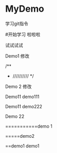 # MyDemo
学习git指令

#开始学习
啦啦啦


试试试试



Demo1 修改




/**
*  //////////
*/



Demo 2 修改

Demo11 demo111

Demo11
demo222

Demo 22



===========demo 1

=====demo2

==demo1 demo1 





